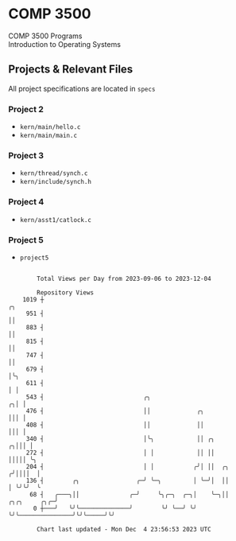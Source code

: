 # COMP 3500
COMP 3500 Programs  
Introduction to Operating Systems  
## Projects & Relevant Files
All project specifications are located in `specs`
### Project 2
- `kern/main/hello.c`
- `kern/main/main.c`
### Project 3
- `kern/thread/synch.c`
- `kern/include/synch.h`
### Project 4
- `kern/asst1/catlock.c`
### Project 5
- `project5`

```

        Total Views per Day from 2023-09-06 to 2023-12-04

        Repository Views
    1019 ┼                                                                                     ╭╮
     951 ┤                                                                                     ││
     883 ┤                                                                                     ││
     815 ┤                                                                                     ││
     747 ┤                                                                                     ││
     679 ┤                                                                                     │╰╮
     611 ┤                                                                                     │ │
     543 ┤                            ╭╮                                                     ╭╮│ │
     476 ┤                            ││             ╭╮                                      │││ │
     408 ┤                            ││             ││                                      │││ │
     340 ┤                            │╰╮            ││ ╭╮                                 ╭╮│││ │
     272 ┤                            │ │            ││ ││                                 │││││ ╰╮
     204 ┤                            │ │           ╭╯│ ││  ╭╮                            ╭╯││││  │
     136 ┤        ╭╮                ╭─╯ ╰─╮         │ ╰─╯│  ││                            │ ╰╯╰╯  ╰
      68 ┤   ╭───╮││              ╭─╯     ╰╮╭─╮  ╭─╮│    ╰─╮││               ╭╮╭╮     ╭╮╭─╯
       0 ┼───╯   ╰╯╰──────────────╯        ╰╯ ╰──╯ ╰╯      ╰╯╰───────────────╯╰╯╰─────╯╰╯

        Chart last updated - Mon Dec  4 23:56:53 2023 UTC
        
```
